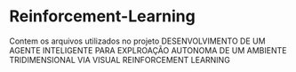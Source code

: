 # Reinforcement-Learning
Contem os arquivos utilizados no projeto DESENVOLVIMENTO DE UM AGENTE INTELIGENTE PARA EXPLROAÇÃO AUTONOMA DE UM AMBIENTE TRIDIMENSIONAL VIA VISUAL REINFORCEMENT LEARNING
